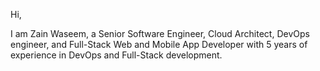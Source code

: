Hi,

I am Zain Waseem, a Senior Software Engineer, Cloud Architect, DevOps engineer, and Full-Stack Web and Mobile App Developer with 5 years of experience in DevOps and Full-Stack development.
